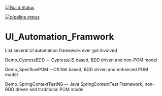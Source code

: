 [![Build Status](https://dev.azure.com/peterzhangnz/UIAutomationFramework/_apis/build/status/imzyk.UI_Automation_Framwork?branchName=master)](https://dev.azure.com/peterzhangnz/UIAutomationFramework/_build/latest?definitionId=1&branchName=master)

[![pipeline status](https://gitlab.com/peter_zhang_henryscheinone/UI_Automation_Framwork/badges/master/pipeline.svg)](https://gitlab.com/peter_zhang_henryscheinone/UI_Automation_Framwork/commits/master)

# UI_Automation_Framwork
List several UI automation framework ever got involved

Demo_CypressBDD -- Cypress/JS based, BDD driven and non-POM model

Demo_SpecflowPOM --C#.Net based, BDD driven and enhanced POM model

Demo_SpringContextTestNG -- Java SpringContextTest Framework, non-BDD driven and traditional POM model
